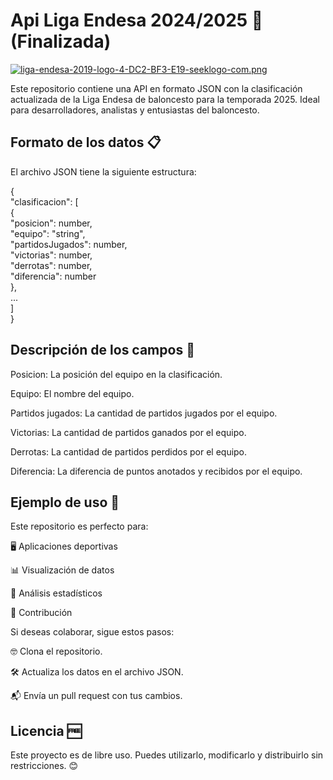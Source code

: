  # Api Liga Endesa 2024/2025 🏀 (Finalizada)

 [![liga-endesa-2019-logo-4-DC2-BF3-E19-seeklogo-com.png](https://i.postimg.cc/9FPBQ9kR/liga-endesa-2019-logo-4-DC2-BF3-E19-seeklogo-com.png)](https://postimg.cc/Yh9FXvMM) 

Este repositorio contiene una API en formato JSON con la clasificación actualizada de la Liga Endesa de baloncesto para la temporada 2025. Ideal para desarrolladores, analistas y entusiastas del baloncesto.


 ## Formato de los datos 📋

El archivo JSON tiene la siguiente estructura:

{<br>
  "clasificacion": [<br>
    {<br>
      "posicion": number,<br>
      "equipo": "string",<br>
      "partidosJugados": number,<br>
      "victorias": number,<br>
      "derrotas": number,<br>
      "diferencia": number<br>
    },<br>
    ...<br>
  ]<br>
}<br>

## Descripción de los campos 📝

Posicion: La posición del equipo en la clasificación.

Equipo: El nombre del equipo.

Partidos jugados: La cantidad de partidos jugados por el equipo.

Victorias: La cantidad de partidos ganados por el equipo.

Derrotas: La cantidad de partidos perdidos por el equipo.

Diferencia: La diferencia de puntos anotados y recibidos por el equipo.

## Ejemplo de uso 🚀

Este repositorio es perfecto para:

🖥️ Aplicaciones deportivas

📊 Visualización de datos

🔎 Análisis estadísticos

🤝 Contribución

Si deseas colaborar, sigue estos pasos:

🤓 Clona el repositorio.

🛠️ Actualiza los datos en el archivo JSON.

📬 Envía un pull request con tus cambios.


 ## Licencia 🆓

Este proyecto es de libre uso. Puedes utilizarlo, modificarlo y distribuirlo sin restricciones. 😊



